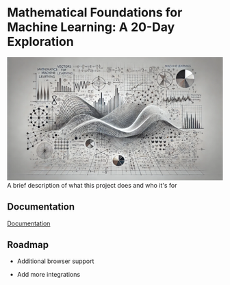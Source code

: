 # **Mathematical Foundations for Machine Learning: A 20-Day Exploration**
![Mathematics](https://github.com/Sahash-Rai/20_Days_Of_Learning_Mathematics/blob/main/Assets/Mathematics_For_ML.webp)
A brief description of what this project does and who it's for



## Documentation

[Documentation](https://linktodocumentation)


## Roadmap

- Additional browser support

- Add more integrations

